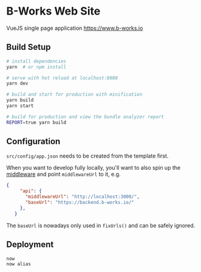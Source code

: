 # B-Works Web Site

VueJS single page application https://www.b-works.io

## Build Setup

``` bash
# install dependencies
yarn  # or npm install

# serve with hot reload at localhost:8080
yarn dev

# build and start for production with minification
yarn build
yarn start

# build for production and view the bundle analyzer report
REPORT=true yarn build
```

## Configuration

```src/config/app.json``` needs to be created from the template first.

When you want to develop fully locally, you'll want to also spin up the
[middleware](https://github.com/bworksio/bworks-middleware) and point
```middlewareUrl``` to it, e.g.

``` json
{
     "api": {
       "middlewareUrl": "http://localhost:3000/",
       "baseUrl": "https://backend.b-works.io/"
     },
   }
```

The ```baseUrl``` is nowadays only used in ```fixUrls()``` and can be safely
ignored. 

## Deployment

```
now
now alias
```
